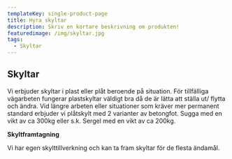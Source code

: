 ```yaml
---
templateKey: single-product-page
title: Hyra skyltar
description: Skriv en kortare beskrivning om produkten!
featuredimage: /img/skyltar.jpg
tags:
  - Skyltar
---
```

## Skyltar

Vi erbjuder skyltar i plast eller plåt beroende på situation. För tillfälliga vägarbeten fungerar plastskyltar väldigt bra då de är lätta att ställa ut/ flytta och ändra. Vid längre arbeten eller situationer som kräver mer permanent standard erbjuder vi plåtskylt med 2 varianter av betongfot. Sugga med en vikt av ca 300kg eller s.k. Sergel med en vikt av ca 200kg.

**Skyltframtagning**

Vi har egen skylttillverkning och kan ta fram skyltar för de flesta ändamål.
